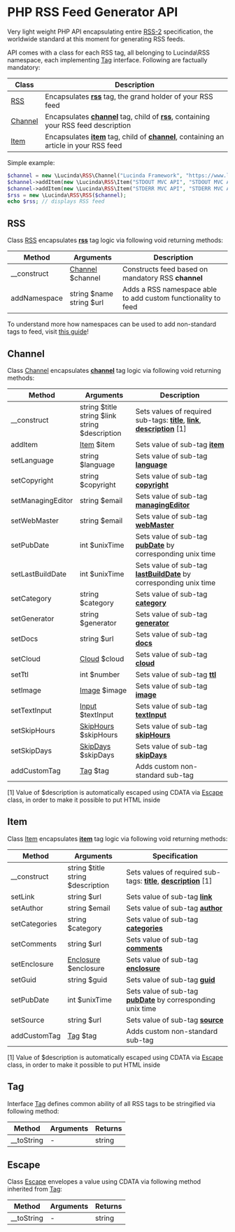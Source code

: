 # PHP RSS Feed Generator API

Very light weight PHP API encapsulating entire [RSS-2](https://validator.w3.org/feed/docs/rss2.html) specification, the worldwide standard at this moment for generating RSS feeds.

API comes with a class for each RSS tag, all belonging to Lucinda\RSS namespace, each implementing [Tag](#Tag) interface. Following are factually mandatory:

| Class | Description |
| --- | --- |
| [RSS](#rss) | Encapsulates [**rss**](https://www.rssboard.org/rss-profile#element-rss) tag, the grand holder of your RSS feed |
| [Channel](#channel) | Encapsulates [**channel**](https://www.rssboard.org/rss-profile#element-channel) tag, child of [**rss**](https://www.rssboard.org/rss-profile#element-rss), containing your RSS feed description |
| [Item](#item) | Encapsulates [**item**](https://www.rssboard.org/rss-profile#element-channel-item) tag, child of [**channel**](https://www.rssboard.org/rss-profile#element-channel), containing an article in your RSS feed |

Simple example:

```php
$channel = new \Lucinda\RSS\Channel("Lucinda Framework", "https://www.lucinda-framework.com", "Current headlines from Lucinda Framework");
$channel->addItem(new \Lucinda\RSS\Item("STDOUT MVC API", "STDOUT MVC API was upgraded to a new version"));
$channel->addItem(new \Lucinda\RSS\Item("STDERR MVC API", "STDERR MVC API was upgraded to a new version"));
$rss = new \Lucinda\RSS\RSS($channel);
echo $rss; // displays RSS feed
```

## RSS<a href="rss"></a>

Class [RSS](https://github.com/aherne/rss-generator/blob/master/src/RSS.php) encapsulates [**rss**](https://www.rssboard.org/rss-profile#element-rss) tag logic via following void returning methods:

| Method | Arguments | Description |
| --- | --- | --- |
| __construct | [Channel](#channel) $channel | Constructs feed based on mandatory RSS **channel** |
| addNamespace | string $name<br/>string $url | Adds a RSS namespace able to add custom functionality to feed |

To understand more how namespaces can be used to add non-standard tags to feed, visit [this guide](https://www.rssboard.org/rss-profile#namespace-elements)!

## Channel<a href="channel"></a>

Class [Channel](https://github.com/aherne/rss-generator/blob/master/src/Channel.php) encapsulates [**channel**](https://www.rssboard.org/rss-profile#element-channel) tag logic via following void returning methods:

| Method | Arguments | Description |
| --- | --- | --- |
| __construct | string $title<br/>string $link<br/>string $description | Sets values of required sub-tags: [**title**](https://www.rssboard.org/rss-profile#element-channel-title), [**link**](https://www.rssboard.org/rss-profile#element-channel-link), [**description**](https://www.rssboard.org/rss-profile#element-channel-description) [1] |
| addItem | [Item](#item) $item | Sets value of sub-tag [**item**](https://www.rssboard.org/rss-profile#element-channel-item) |
| setLanguage | string $language | Sets value of sub-tag [**language**](https://www.rssboard.org/rss-profile#element-channel-language) |
| setCopyright | string $copyright | Sets value of sub-tag [**copyright**](https://www.rssboard.org/rss-profile#element-channel-copyright) |
| setManagingEditor | string $email | Sets value of sub-tag [**managingEditor**](https://www.rssboard.org/rss-profile#element-channel-managingeditor) |
| setWebMaster | string $email | Sets value of sub-tag [**webMaster**](https://www.rssboard.org/rss-profile#element-channel-webmaster) |
| setPubDate | int $unixTime | Sets value of sub-tag [**pubDate**](https://www.rssboard.org/rss-profile#element-channel-pubdate) by corresponding unix time |
| setLastBuildDate | int $unixTime | Sets value of sub-tag [**lastBuildDate**](https://www.rssboard.org/rss-profile#element-channel-lastbuilddate) by corresponding unix time |
| setCategory | string $category | Sets value of sub-tag [**category**](https://www.rssboard.org/rss-profile#element-channel-category) |
| setGenerator | string $generator | Sets value of sub-tag [**generator**](https://www.rssboard.org/rss-profile#element-channel-generator) |
| setDocs | string $url | Sets value of sub-tag [**docs**](https://www.rssboard.org/rss-profile#element-channel-docs) |
| setCloud | [Cloud](https://github.com/aherne/rss-generator/blob/master/src/Cloud.php) $cloud | Sets value of sub-tag [**cloud**](https://www.rssboard.org/rss-profile#element-channel-cloud) |
| setTtl | int $number | Sets value of sub-tag [**ttl**](https://www.rssboard.org/rss-profile#element-channel-ttl) |
| setImage | [Image](https://github.com/aherne/rss-generator/blob/master/src/Image.php) $image | Sets value of sub-tag [**image**](https://www.rssboard.org/rss-profile#element-channel-image) |
| setTextInput | [Input](https://github.com/aherne/rss-generator/blob/master/src/Input.php) $textInput | Sets value of sub-tag [**textInput**](https://www.rssboard.org/rss-profile#element-channel-textinput) |
| setSkipHours | [SkipHours](https://github.com/aherne/rss-generator/blob/master/src/SkipHours.php) $skipHours | Sets value of sub-tag [**skipHours**](https://www.rssboard.org/rss-profile#element-channel-skiphours) |
| setSkipDays | [SkipDays](https://github.com/aherne/rss-generator/blob/master/src/SkipDays.php) $skipDays | Sets value of sub-tag [**skipDays**](https://www.rssboard.org/rss-profile#element-channel-skipdays) |
| addCustomTag | [Tag](#Tag) $tag | Adds custom non-standard sub-tag |

[1] Value of $description is automatically escaped using CDATA via [Escape](#escape) class, in order to make it possible to put HTML inside

## Item<a href="item"></a>

Class [Item](https://github.com/aherne/rss-generator/blob/master/src/Item.php) encapsulates [**item**](https://www.rssboard.org/rss-profile#element-channel-item) tag logic via following void returning methods:

| Method | Arguments | Specification |
| --- | --- | --- |
| __construct | string $title<br/>string $description | Sets values of required sub-tags: [**title**](https://www.rssboard.org/rss-profile#element-channel-item-title), [**description**](https://www.rssboard.org/rss-profile#element-channel-item-description) [1] |
| setLink | string $url | Sets value of sub-tag [**link**](https://www.rssboard.org/rss-profile#element-channel-item-link) |
| setAuthor | string $email | Sets value of sub-tag [**author**](https://www.rssboard.org/rss-profile#element-channel-item-author) |
| setCategories | string $category | Sets value of sub-tag [**categories**](https://www.rssboard.org/rss-profile#element-channel-item-categories) |
| setComments | string $url | Sets value of sub-tag [**comments**](https://www.rssboard.org/rss-profile#element-channel-item-comments) |
| setEnclosure | [Enclosure](https://github.com/aherne/rss-generator/blob/master/src/Enclosure.php) $enclosure | Sets value of sub-tag [**enclosure**](https://www.rssboard.org/rss-profile#element-channel-item-enclosure) |
| setGuid | string $guid | Sets value of sub-tag [**guid**](https://www.rssboard.org/rss-profile#element-channel-item-guid) |
| setPubDate | int $unixTime | Sets value of sub-tag [**pubDate**](https://www.rssboard.org/rss-profile#element-channel-item-pubdate) by corresponding unix time |
| setSource | string $url | Sets value of sub-tag [**source**](https://www.rssboard.org/rss-profile#element-channel-item-source) |
| addCustomTag | [Tag](#Tag) $tag | Adds custom non-standard sub-tag |

[1] Value of $description is automatically escaped using CDATA via [Escape](#escape) class, in order to make it possible to put HTML inside

## Tag<a href="tag"></a>

Interface [Tag](https://github.com/aherne/rss-generator/blob/master/src/Tag.php) defines common ability of all RSS tags to be stringified via following method:

| Method | Arguments | Returns |
| --- | --- | --- |
| __toString | - | string |

## Escape<a href="escape"></a>

Class [Escape](https://github.com/aherne/rss-generator/blob/master/src/Escape.php) envelopes a value using CDATA via following method inherited from [Tag](#tag):

| Method | Arguments | Returns |
| --- | --- | --- |
| __toString | - | string |